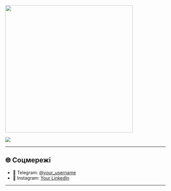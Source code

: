 <img src="https://i.pinimg.com/originals/4d/48/a9/4d48a9a11b25f7186332ef52d076a53f.gif" width="400" />
<p>
  <img src="https://skillicons.dev/icons?i=js,ts,nodejs,express,react,mongodb,postgres,git,github,docker,linux" />
</p>

---

## 🌐 Соцмережі
- 📩 Telegram: [@your_username](https://t.me/diwwmix)  
- 💼 Instagram: [Your LinkedIn](https://instagram.com/diwmix)  

---

